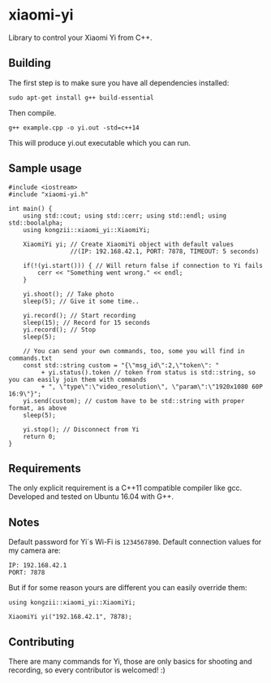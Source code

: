 # xiaomi-yi

Library to control your Xiaomi Yi from C++.

## Building

The first step is to make sure you have all dependencies installed:

```
sudo apt-get install g++ build-essential
```

Then compile.

```
g++ example.cpp -o yi.out -std=c++14
```
This will produce yi.out executable which you can run. 
## Sample usage

```
#include <iostream>
#include "xiaomi-yi.h"

int main() {
	using std::cout; using std::cerr; using std::endl; using std::boolalpha;
    using kongzii::xiaomi_yi::XiaomiYi;
    
    XiaomiYi yi; // Create XiaomiYi object with default values
    		 	 //(IP: 192.168.42.1, PORT: 7878, TIMEOUT: 5 seconds)

    if(!(yi.start())) { // Will return false if connection to Yi fails
    	cerr << "Something went wrong." << endl;
    }

    yi.shoot(); // Take photo
    sleep(5); // Give it some time..

    yi.record(); // Start recording
    sleep(15); // Record for 15 seconds
    yi.record(); // Stop
    sleep(5);

    // You can send your own commands, too, some you will find in commands.txt
    const std::string custom = "{\"msg_id\":2,\"token\": "
    	 + yi.status().token // token from status is std::string, so you can easily join them with commands
    	 + ", \"type\":\"video_resolution\", \"param\":\"1920x1080 60P 16:9\"}"; 
    yi.send(custom); // custom have to be std::string with proper format, as above
    sleep(5);

    yi.stop(); // Disconnect from Yi
    return 0;
}
```

## Requirements

The only explicit requirement is a C++11 compatible compiler like gcc. Developed and tested on Ubuntu 16.04 with G++.  

## Notes

Default password for Yi´s Wi-Fi is `1234567890`.
Default connection values for my camera are:
```
IP: 192.168.42.1
PORT: 7878
```
But if for some reason yours are different you can easily override them:
```
using kongzii::xiaomi_yi::XiaomiYi;
    
XiaomiYi yi("192.168.42.1", 7878);
```

## Contributing

There are many commands for Yi, those are only basics for shooting and recording, so every contributor is welcomed! :)
